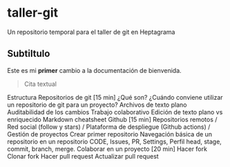 # taller-git
Un repositorio temporal para el taller de git en Heptagrama

## Subtiltulo


Este es mi **primer** cambio a la documentación de bienvenida.

> Cita textual

Estructura
Repositorios de git [15 min]
¿Qué son?
¿Cuándo conviene utilizar un repositorio de git para un proyecto?
Archivos de texto plano
Auditabilidad de los cambios
Trabajo colaborativo
Edición de texto plano vs enriquecido
Markdown cheatsheet
Github [15 min]
Repositorios remotos / Red social (follow y stars) / Plataforma de despliegue (Github actions) / Gestión de proyectos
Crear primer repositorio
Navegación básica de un repositorio en un repositorio
CODE, Issues, PR, Settings, Perfil
head, stage, commit, branch, merge.
Colaborar en un proyecto [20 min]
Hacer fork
Clonar fork
Hacer pull request
Actualizar pull request
